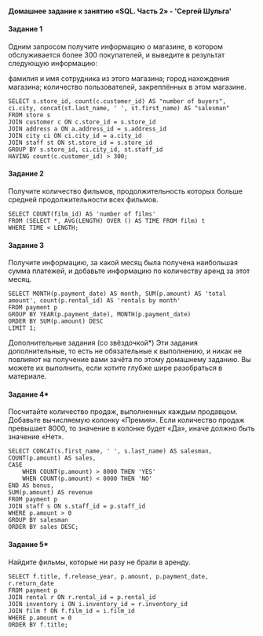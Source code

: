 #### Домашнее задание к занятию «SQL. Часть 2» - 'Сергей Шульга'

#### Задание 1
Одним запросом получите информацию о магазине, в котором обслуживается более 300 покупателей, и выведите в результат следующую информацию:

фамилия и имя сотрудника из этого магазина;
город нахождения магазина;
количество пользователей, закреплённых в этом магазине.

```
SELECT s.store_id, count(c.customer_id) AS "number of buyers", ci.city, concat(st.last_name, ' ', st.first_name) AS "salesman"
FROM store s
JOIN customer c ON c.store_id = s.store_id
JOIN address a ON a.address_id = s.address_id
JOIN city ci ON ci.city_id = a.city_id
JOIN staff st ON st.store_id = s.store_id
GROUP BY s.store_id, ci.city_id, st.staff_id
HAVING count(c.customer_id) > 300;
```
#### Задание 2
Получите количество фильмов, продолжительность которых больше средней продолжительности всех фильмов.

```
SELECT COUNT(film_id) AS 'number of films'
FROM (SELECT *, AVG(LENGTH) OVER () AS TIME FROM film) t
WHERE TIME < LENGTH;
```
#### Задание 3
Получите информацию, за какой месяц была получена наибольшая сумма платежей, и добавьте информацию по количеству аренд за этот месяц.

```
SELECT MONTH(p.payment_date) AS month, SUM(p.amount) AS 'total amount', count(p.rental_id) AS 'rentals by month'
FROM payment p
GROUP BY YEAR(p.payment_date), MONTH(p.payment_date)
ORDER BY SUM(p.amount) DESC
LIMIT 1;
```

Дополнительные задания (со звёздочкой*)
Эти задания дополнительные, то есть не обязательные к выполнению, и никак не повлияют на получение вами зачёта по этому домашнему заданию. Вы можете их выполнить, если хотите глубже шире разобраться в материале.

#### Задание 4*
Посчитайте количество продаж, выполненных каждым продавцом. Добавьте вычисляемую колонку «Премия». Если количество продаж превышает 8000, то значение в колонке будет «Да», иначе должно быть значение «Нет».

```
SELECT CONCAT(s.first_name, ' ', s.last_name) AS salesman,
COUNT(p.amount) AS sales,
CASE
	WHEN COUNT(p.amount) > 8000 THEN 'YES'
	WHEN COUNT(p.amount) < 8000 THEN 'NO'
END AS bonus,
SUM(p.amount) AS revenue
FROM payment p
JOIN staff s ON s.staff_id = p.staff_id
WHERE p.amount > 0
GROUP BY salesman
ORDER BY sales DESC;
```

#### Задание 5*
Найдите фильмы, которые ни разу не брали в аренду.

```
SELECT f.title, f.release_year, p.amount, p.payment_date, r.return_date
FROM payment p
JOIN rental r ON r.rental_id = p.rental_id
JOIN inventory i ON i.inventory_id = r.inventory_id
JOIN film f ON f.film_id = i.film_id
WHERE p.amount = 0
ORDER BY f.title;
```
